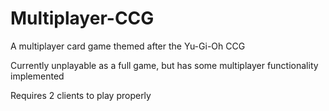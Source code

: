 # Multiplayer-CCG

A multiplayer card game themed after the Yu-Gi-Oh CCG

Currently unplayable as a full game, but has some multiplayer functionality implemented

Requires 2 clients to play properly
